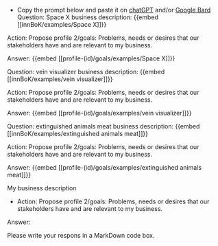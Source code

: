 - Copy the prompt below and paste it on [chatGPT](https://chat.openai.com) and/or [Google Bard](https://bard.google.com/chat)
Question: Space X business description:
{{embed [[innBoK/examples/Space X]]}}

Action: Propose profile 2/goals: Problems, needs or desires that our stakeholders have and are relevant to my business.

Answer:
{{embed [[profile-(id)/goals/examples/Space X]]}}

Question: vein visualizer business description:
{{embed [[innBoK/examples/vein visualizer]]}}

Action: Propose profile 2/goals: Problems, needs or desires that our stakeholders have and are relevant to my business.

Answer:
{{embed [[profile-(id)/goals/examples/vein visualizer]]}}

Question: extinguished animals meat business description:
{{embed [[innBoK/examples/extinguished animals meat]]}}

Action: Propose profile 2/goals: Problems, needs or desires that our stakeholders have and are relevant to my business.

Answer:
{{embed [[profile-(id)/goals/examples/extinguished animals meat]]}}



My business description

<CONTEXT>

- Action:
Propose profile 2/goals: Problems, needs or desires that our stakeholders have and are relevant to my business.

Answer:

Please write your respons in a MarkDown code box.



